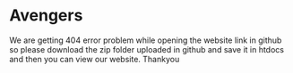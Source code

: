 # Avengers
We are getting 404 error problem while opening the website link in github so please download the zip folder uploaded in github and save it in htdocs and then you can view our website. Thankyou
